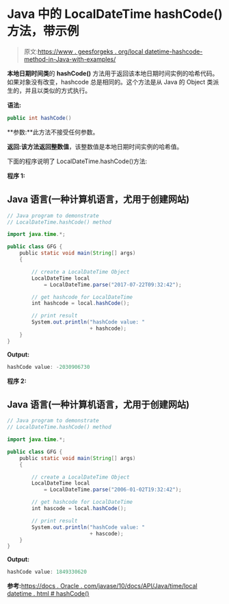 # Java 中的 LocalDateTime hashCode()方法，带示例

> 原文:[https://www . geesforgeks . org/local datetime-hashcode-method-in-Java-with-examples/](https://www.geeksforgeeks.org/localdatetime-hashcode-method-in-java-with-examples/)

**本地日期时间类**的 **hashCode()** 方法用于返回该本地日期时间实例的哈希代码。如果对象没有改变，hashcode 总是相同的。这个方法是从 Java 的 Object 类派生的，并且以类似的方式执行。

**语法:**

```java
public int hashCode()
```

**参数:**此方法不接受任何参数。

**返回:**该方法返回**整数值**，该整数值是本地日期时间实例的哈希值。

下面的程序说明了 LocalDateTime.hashCode()方法:

**程序 1:**

## Java 语言(一种计算机语言，尤用于创建网站)

```java
// Java program to demonstrate
// LocalDateTime.hashCode() method

import java.time.*;

public class GFG {
    public static void main(String[] args)
    {

        // create a LocalDateTime Object
        LocalDateTime local
            = LocalDateTime.parse("2017-07-22T09:32:42");

        // get hashcode for LocalDateTime
        int hashcode = local.hashCode();

        // print result
        System.out.println("hashCode value: "
                           + hashcode);
    }
}
```

**Output:** 

```java
hashCode value: -2030906730
```

**程序 2:**

## Java 语言(一种计算机语言，尤用于创建网站)

```java
// Java program to demonstrate
// LocalDateTime.hashCode() method

import java.time.*;

public class GFG {
    public static void main(String[] args)
    {

        // create a LocalDateTime Object
        LocalDateTime local
            = LocalDateTime.parse("2006-01-02T19:32:42");

        // get hashcode for LocalDateTime
        int hascode = local.hashCode();

        // print result
        System.out.println("hashCode value: "
                           + hascode);
    }
}
```

**Output:** 

```java
hashCode value: 1849330620
```

**参考:**[https://docs . Oracle . com/javase/10/docs/API/Java/time/local datetime . html # hashCode()](https://docs.oracle.com/javase/10/docs/api/java/time/LocalDateTime.html#hashCode())
